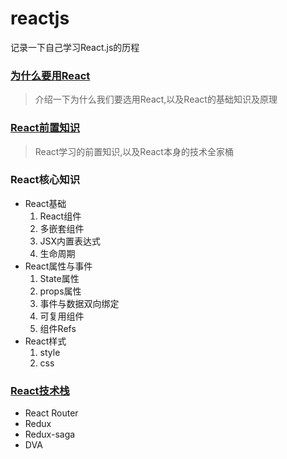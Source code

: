 # reactjs
记录一下自己学习React.js的历程

### [为什么要用React](https://github.com/yxl2628/reactjs/blob/master/Why_React.md)
> 介绍一下为什么我们要选用React,以及React的基础知识及原理

### [React前置知识](https://github.com/yxl2628/reactjs/blob/master/React_Knowledge_Map.md)
> React学习的前置知识,以及React本身的技术全家桶

### React核心知识
- React基础
  1. React组件
  2. 多嵌套组件
  3. JSX内置表达式
  4. 生命周期
- React属性与事件  
  1. State属性
  2. props属性
  3. 事件与数据双向绑定
  4. 可复用组件
  5. 组件Refs
- React样式
  1. style
  2. css

### [React技术栈](https://github.com/yxl2628/reactjs/blob/master/React_Technology_Ttack.md)
- React Router
- Redux
- Redux-saga
- DVA  
